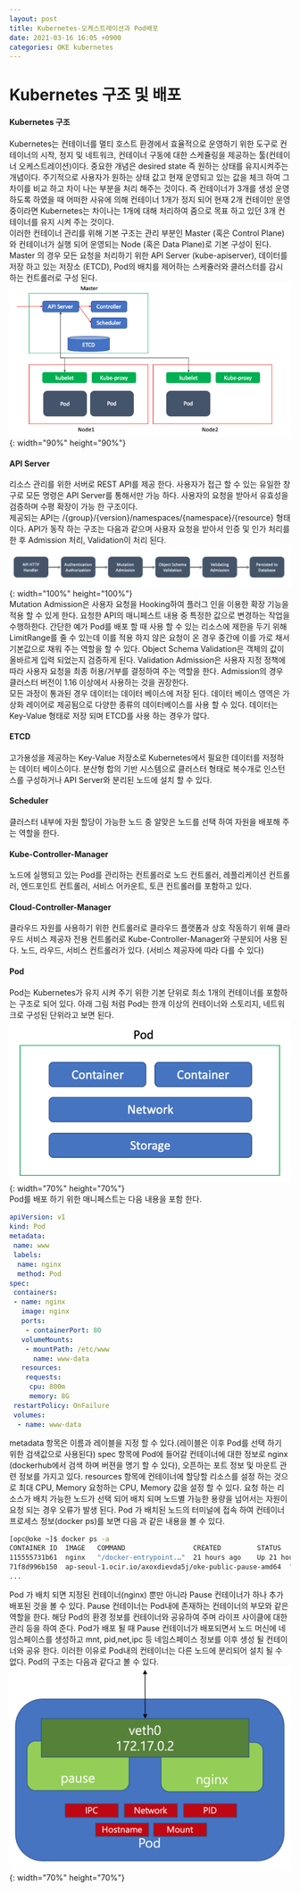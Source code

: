 ```yaml
---
layout: post
title: Kubernetes-오케스트레이션과 Pod배포
date: 2021-03-16 16:05 +0900
categories: OKE kubernetes
---
```

# Kubernetes 구조 및 배포
#### Kubernetes 구조
Kubernetes는 컨테이너를 멀티 호스트 환경에서 효율적으로 운영하기 위한 도구로 컨테이너의 시작, 정지 및 네트워크, 컨테이너 구동에 대한 스케쥴링을 제공하는 툴(컨테이너 오케스트레이션)이다.
중요한 개념은 desired state 즉 원하는 상태를 유지시켜주는 개념이다. 주기적으로 사용자가 원하는 상태 값고 현재 운영되고 있는 값을 체크 하여 그 차이를 비교 하고 차이 나는 부분을 처리 해주는 것이다. 즉 컨테이너가 3개를 생성 운영 하도록 하였을 때 어떠한 사유에 의해 컨테이너 1개가 정지 되어 현재 2개 컨테이만 운영 중이라면 Kubernetes는 차이나는 1개에 대해 처리하여 줌으로 목표 하고 있던 3개 컨테이너를 유지 시켜 주는 것이다.  
이러한 컨테이너 관리를 위해 기본 구조는 관리 부분인 Master (혹은 Control Plane) 와 컨테이너가 실행 되어 운영되는 Node (혹은 Data Plane)로 기본 구성이 된다. Master 의 경우 모든 요청을 처리하기 위한 API Server (kube-apiserver), 데이터를 저장 하고 있는 저장소 (ETCD), Pod의 배치를 제어하는 스케쥴러와 클러스터를 감시 하는 컨트롤러로 구성 된다.   
![](/image/kubernetes2/kubernetes02.png){: width="90%" height="90%"}   

#### API Server
리소스 관리를 위한 서버로 REST API를 제공 한다. 사용자가 접근 할 수 있는 유일한 창구로 모든 명령은 API Server를 통해서만 가능 하다. 사용자의 요청을 받아서 유효성을 검증하며 수평 확장이 가능 한 구조이다.    
제공되는 API는 /{group}/{version}/namespaces/{namespace}/{resource} 형태이다. 
API가 동작 하는 구조는 다음과 같으며 사용자 요청을 받아서 인증 및 인가 처리를 한 후 Admission 처리, Validation이 처리 된다.   
![](/image/kubernetes2/kubernetes03.png){: width="100%" height="100%"}   
Mutation Admission은 사용자 요청을 Hooking하여 플러그 인을 이용한 확장 기능을 적용 할 수 있게 한다. 요청한 API의 매니페스트 내용 중 특정한 값으로 변경하는 작업을 수행하한다. 간단한 예가 Pod를 배포 할 때 사용 할 수 있는 리소스에 제한을 두기 위해 LimitRange를 줄 수 있는데 이를 적용 하지 않은 요청이 온 경우 중간에 이를 가로 채서 기본값으로 채워 주는 역할을 할 수 있다.
Object Schema Validation은 객체의 값이 올바르게 입력 되었는지 검증하게 된다. Validation Admission은 사용자 지정 정책에 따라 사용자 요청을 최종 허용/거부를 결정하여 주는 역할을 한다. Admission의 경우 클러스터 버전이 1.16 이상에서 사용하는 것을 권장한다.  
모든 과정이 통과된 경우 데이터는 데이터 베이스에 저장 된다. 데이터 베이스 영역은 가상화 레이어로 제공됨으로 다양한 종류의 데이터베이스를 사용 할 수 있다. 데이터는 Key-Value 형태로 저장 되며 ETCD를 사용 하는 경우가 많다.  

#### ETCD
고가용성을 제공하는 Key-Value 저장소로 Kubernetes에서 필요한 데이터를 저정하는 데이터 베이스이다. 분산형 합의 기반 시스템으로 클러스터 형태로 복수개로 인스턴스를 구성하거나 API Server와 분리된 노드에 설치 할 수 있다.


#### Scheduler
클러스터 내부에 자원 할당이 가능한 노드 중 알맞은 노드를 선택 하여 자원을 배포해 주는 역할을 한다.


#### Kube-Controller-Manager
노드에 실행되고 있는 Pod를 관리하는 컨트롤러로 노드 컨트롤러, 레플리케이션 컨트롤러, 엔드포인트 컨트롤러, 서비스 어카운트, 토큰 컨트롤러를 포함하고 있다. 

#### Cloud-Controller-Manager
클라우드 자원를 사용하기 위한 컨트롤러로 클라우드 플랫폼과 상호 작동하기 위해 클라우드 서비스 제공자 전용 컨트롤러로 Kube-Controller-Manager와 구분되어 사용 된다. 노드, 라우드, 서비스 컨트롤러가 있다. (서비스 제공자에 따라 다를 수 있다)

#### Pod
Pod는 Kubernetes가 유지 시켜 주기 위한 기본 단위로 최소 1개의 컨테이너를 포함하는 구조로 되어 있다. 아래 그림 처럼 Pod는 한개 이상의 컨테이너와 스토리지, 네트워크로 구성된 단위라고 보면 된다.   
![](/image/kubernetes2/kubernetes01.png){: width="70%" height="70%"}   
Pod를 배포 하기 위한 매니페스트는 다음 내용을 포함 한다.

```yaml
apiVersion: v1
kind: Pod
metadata:
 name: www
 labels:
  name: nginx
  method: Pod
spec:
 containers:
 - name: nginx
   image: nginx
   ports:
    - containerPort: 80
   volumeMounts:
    - mountPath: /etc/www
      name: www-data
   resources:
    requests:
     cpu: 800m
     memory: 8G
 restartPolicy: OnFailure
 volumes:
  - name: www-data
```
metadata 항목은 이름과 레이블을 지정 할 수 있다.(레이블은 이후 Pod를 선택 하기 위한 검색값으로 사용된다) spec 항목에 Pod에 들어갈 컨테이너에 대한 정보로 nginx (dockerhub에서 검색 하며 버젼을 명기 할 수 있다), 오픈하는 포트 정보 및 마운트 관련 정보를 가지고 있다.
resources 항목에 컨테이너에 할당할 리소스를 설정 하는 것으로 최대 CPU, Memory 요청하는 CPU, Memory 값을 설정 할 수 있다.
요청 하는 리소스가 배치 가능한 노드가 선택 되어 배치 되며 노드별 가능한 용량을 넘어서는 자원이 요청 되는 경우 오류가 발생 된다.
Pod 가 배치된 노드의 터미널에 접속 하여 컨테이너 프로세스 정보(docker ps)를 보면 다음 과 같은 내용을 볼 수 있다.
```bash
[opc@oke ~]$ docker ps -a
CONTAINER ID  IMAGE   COMMAND                 CREATED         STATUS   PORTS NAMES
115555731b61  nginx   "/docker-entrypoint.…"  21 hours ago    Up 21 hours    k8s_nginx_www_default_35ca8888-0f55-4af3-98ef-7d1d787be985_0
71f8d996b150  ap-seoul-1.ocir.io/axoxdievda5j/oke-public-pause-amd64  "/pause"  22 hours ago  Up 22 hours    k8s_POD_www_default_35ca8888-0f55-4af3-98ef-7d1d787be985_0
...
```
Pod 가 배치 되면 지정된 컨테이너(nginx) 뿐만 아니라 Pause 컨테이너가 하나 추가 배포된 것을 볼 수 있다. Pause 컨테이너는 Pod내에 존재하는 컨테이너의 부모와 같은 역할을 한다. 해당 Pod의 환경 정보를 컨테이너와 공유하여 주며 라이프 사이클에 대한 관리 등을 하여 준다. Pod가 배포 될 때 Pause 컨테이너가 배포되면서 노드 머신에 네임스페이스를 생성하고 mnt, pid,net,ipc 등 네임스페이스 정보를 이후 생성 될 컨테이너와 공유 한다. 이러한 이유로 Pod내의 컨테이너는 다른 노드에 분리되어 설치 될 수 없다.
Pod의 구조는 다음과 같다고 볼 수 있다.    
![](/image/kubernetes2/kubernetes04.png){: width="70%" height="70%"} 
